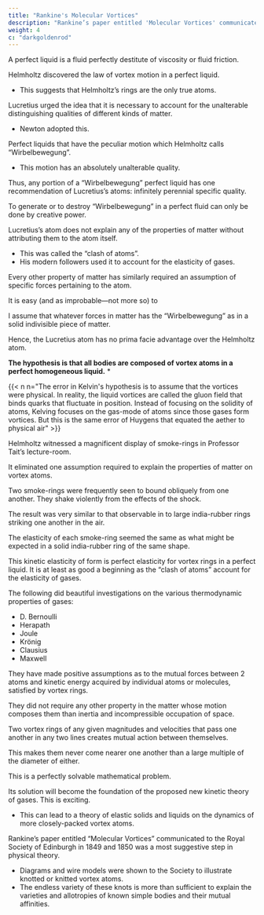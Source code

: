 ```yaml
---
title: "Rankine's Molecular Vortices"
description: "Rankine’s paper entitled 'Molecular Vortices' communicated to the Royal Society of Edinburgh in 1849 and 1850 was a most suggestive step in physical theory"
weight: 4
c: "darkgoldenrod"
---
```



<!-- On Vortex Atoms -->

<!-- Proceedings of the Royal Society of Edinburgh, Vol. VI, 1867, pp. 94-105. -->


A perfect liquid is a fluid perfectly destitute of viscosity or fluid friction.

Helmholtz discovered the law of vortex motion in a perfect liquid. 
- This suggests that Helmholtz’s rings are the only true atoms. 

<!-- For the only pretext seeming to justify the monstrous assumption of infinitely strong and infinitely rigid pieces of matter,  -->

<!-- the existence of which is asserted as a probable hypothesis by some of the greatest modern chemists in thei rashly-worded introductory statements, is that urged by  -->

Lucretius urged the idea that it is necessary to account for the unalterable distinguishing qualities of different kinds of matter.
- Newton adopted this. 

Perfect liquids that have the peculiar motion which Helmholtz calls “Wirbelbewegung”. 
- This motion has an absolutely unalterable quality.

Thus, any portion of a “Wirbelbewegung” perfect liquid has one recommendation of Lucretius’s atoms: infinitely perennial specific quality. 

To generate or to destroy “Wirbelbewegung” in a perfect fluid can only be done by creative power. 

Lucretius’s atom does not explain any of the properties of matter without attributing them to the atom itself.
- This was called the “clash of atoms”.
- His modern followers used it to account for the elasticity of gases. 

Every other property of matter has similarly required an assumption of specific forces pertaining to the atom.

It is easy (and as improbable—not more so) to 

I assume that whatever forces in matter has the “Wirbelbewegung” as in a solid indivisible piece of matter.

Hence, the Lucretius atom has no prima facie advantage over the Helmholtz atom. 

**The hypothesis is that all bodies are composed of vortex atoms in a perfect homogeneous liquid.** *

{{< n n="The error in Kelvin's hypothesis is to assume that the vortices were physical. In reality, the liquid vortices are called the gluon field that binds quarks that fluctuate in position. Instead of focusing on the solidity of atoms, Kelving focuses on the gas-mode of atoms since those gases form vortices. But this is the same error of Huygens that equated the aether to physical air" >}}


Helmholtz witnessed a magnificent display of smoke-rings in Professor Tait’s lecture-room. 

It eliminated one  assumption required to explain the properties of matter on vortex atoms.

Two smoke-rings were frequently seen to bound obliquely from one another. They shake violently from the effects of the shock. 

The result was very similar to that observable in to large india-rubber rings striking one another in the air.

The elasticity of each smoke-ring seemed the same as what might be expected in a solid india-rubber ring of the same shape.
<!-- , from what we know of the viscosity of india-rubber. -->

This kinetic elasticity of form is perfect elasticity for vortex rings in a perfect liquid. It is at least as good a beginning as the “clash of atoms” account for the elasticity of gases. 

The following did beautiful investigations on the various thermodynamic properties of gases:
- D. Bernoulli
- Herapath
- Joule
- Krönig
- Clausius
- Maxwell

They have made positive assumptions as to the mutual forces between 2 atoms and kinetic energy acquired by individual atoms or molecules, satisfied by vortex rings. 

They did not require any other property in the matter whose motion composes them than inertia and incompressible occupation of space. 

<!-- A full mathematical investigation of  -->

Two vortex rings of any given magnitudes and velocities that pass one another in any two lines creates mutual action between themselves. 

This makes them never come nearer one another than a large multiple of the diameter of either. 

This is a perfectly solvable mathematical problem.

<!-- The novelty of the circumstances contemplated presents difficulties of an exciting character.  -->

Its solution will become the foundation of the proposed new kinetic theory of gases. This is exciting.
- This can lead to a theory of elastic solids and liquids on the dynamics of more closely-packed vortex atoms.

Rankine’s paper entitled “Molecular Vortices” communicated to the Royal Society of Edinburgh in 1849 and 1850 was a most suggestive step in physical theory.
- Diagrams and wire models were shown to the Society to illustrate knotted or knitted vortex atoms.
- The endless variety of these knots is more than sufficient to explain the varieties and allotropies of known simple bodies and their mutual affinities. 

